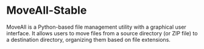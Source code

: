 # MoveAll-Stable
MoveAll is a Python-based file management utility with a graphical user interface. It allows users to move files from a source directory (or ZIP file) to a destination directory, organizing them based on file extensions.
